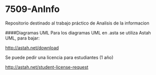 # 7509-AnInfo
Repositorio destinado al trabajo práctico de Analisis de la informacion

####Diagramas UML
Para los diagramas UML en .asta se utiliza Astah UML, para bajar:

http://astah.net/download

Se puede pedir una licencia para estudiantes (1 año)

http://astah.net/student-license-request